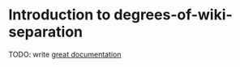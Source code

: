 # Introduction to degrees-of-wiki-separation

TODO: write [great documentation](http://jacobian.org/writing/great-documentation/what-to-write/)
